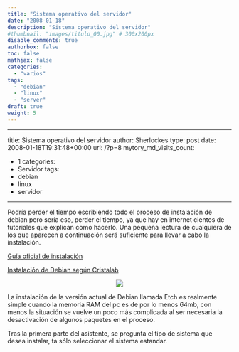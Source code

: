 ```yaml
---
title: "Sistema operativo del servidor"
date: "2008-01-18"
description: "Sistema operativo del servidor"
#thumbnail: "images/titulo_00.jpg" # 300x200px
disable_comments: true
authorbox: false
toc: false
mathjax: false
categories:
  - "varios"
tags:
  - "debian"
  - "linux"
  - "server"
draft: true
weight: 5
---
```


---
title: Sistema operativo del servidor
author: Sherlockes
type: post
date: 2008-01-18T19:31:48+00:00
url: /?p=8
mytory_md_visits_count:
  - 1
categories:
  - Servidor
tags:
  - debian
  - linux
  - servidor

---
Podría perder el tiempo escribiendo todo el proceso de instalación de debian pero sería eso, perder el tiempo, ya que hay en internet cientos de tutoriales que explican como hacerlo. Una pequeña lectura de cualquiera de los que aparecen a continuación será suficiente para llevar a cabo la instalación.

[Guía oficial de instalación][01]

[Instalación de Debian según Cristalab][02]

<center>
  <img src="sherblog/wp-content/uploads/images/20080118_debian.jpg" />
</center>


  
La instalación de la versión actual de Debian llamada Etch es realmente simple cuando la memoria RAM del pc es de por lo menos 64mb, con menos la situación se vuelve un poco más complicada al ser necesaria la desactivación de algunos paquetes en el proceso.

Tras la primera parte del asistente, se pregunta el tipo de sistema que desea instalar, ta sólo seleccionar el sistema estandar.

[01]: http://www.debian.org/releases/stable/i386/index.html.es
[02]: http://www.cristalab.com/tips/50775/crear-tu-propio-servidor-web-1.-sistema-operativo
